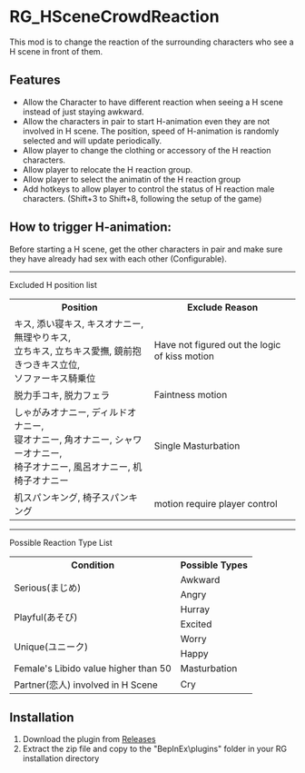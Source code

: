 # RG_HSceneCrowdReaction

This mod is to change the reaction of the surrounding characters who see a H scene in front of them.

## Features
- Allow the Character to have different reaction when seeing a H scene instead of just staying awkward.
- Allow the characters in pair to start H-animation even they are not involved in H scene. The position, speed of H-animation is randomly selected and will update periodically.
- Allow player to change the clothing or accessory of the H reaction characters.
- Allow player to relocate the H reaction group.
- Allow player to select the animatin of the H reaction group
- Add hotkeys to allow player to control the status of H reaction male characters. (Shift+3 to Shift+8, following the setup of the game)

## How to trigger H-animation:
Before starting a H scene, get the other characters in pair and make sure they have already had sex with each other (Configurable).



---
Excluded H position list
<table>
  <tr>
    <th>Position</th>
    <th>Exclude Reason</th>
  </tr>
  <tr>
    <td>
      キス, 添い寝キス, キスオナニー, 無理やりキス, <br>
      立ちキス, 立ちキス愛撫, 鏡前抱きつきキス立位, <br>
      ソファーキス騎乗位
    </td>
    <td>Have not figured out the logic of kiss motion</td>
  </tr>
  <tr>
    <td>
      脱力手コキ, 脱力フェラ
    </td>
    <td>Faintness motion</td>
  </tr>
  <tr>
    <td>
      しゃがみオナニー, ディルドオナニー, <br>
      寝オナニー, 角オナニー, シャワーオナニー, <br>
      椅子オナニー, 風呂オナニー, 机椅子オナニー
    </td>
    <td>Single Masturbation</td>
  </tr>
  </tr>
    <tr>
    <td>
      机スパンキング, 椅子スパンキング
    </td>
    <td>motion require player control</td>
  </tr>
</table>

---
Possible Reaction Type List

<table>
  <tr>
    <th>Condition</th>
    <th>Possible Types</th>
  </tr>
  <tr>
    <td rowspan="2">Serious(まじめ)</td>
    <td>Awkward</td>
  </tr>
  <tr>
    <td>Angry</td>
  </tr>
  <tr>
    <td rowspan="2">Playful(あそび)</td>
    <td>Hurray</td>
  </tr>
  <tr>
    <td>Excited</td>
  </tr>
  <tr>
    <td rowspan="2">Unique(ユニーク)</td>
    <td>Worry</td>
  </tr>
  <tr>
    <td>Happy</td>
  </tr>
  <tr>
    <td>Female's Libido value higher than 50</td>
    <td>Masturbation</td>
  </tr>
  <tr>
    <td>Partner(恋人) involved in H Scene</td>
    <td>Cry</td>
  </tr>
</table>

## Installation
1. Download the plugin from [Releases](https://github.com/hawkeye-e/RG_HSceneCrowdReaction/releases)
2. Extract the zip file and copy to the "BepInEx\plugins" folder in your RG installation directory
